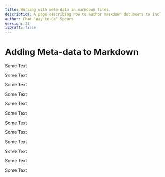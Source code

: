 ```yaml
---
title: Working with meta-data in markdown files.
description: A page describing how to author markdown documents to include meta data....
author: Chad "Way to Go" Spears
version: 23
isDraft: false
---
```


# Adding Meta-data to Markdown

Some Text

Some Text

Some Text

Some Text

Some Text

Some Text

Some Text

Some Text

Some Text

Some Text

Some Text

Some Text
